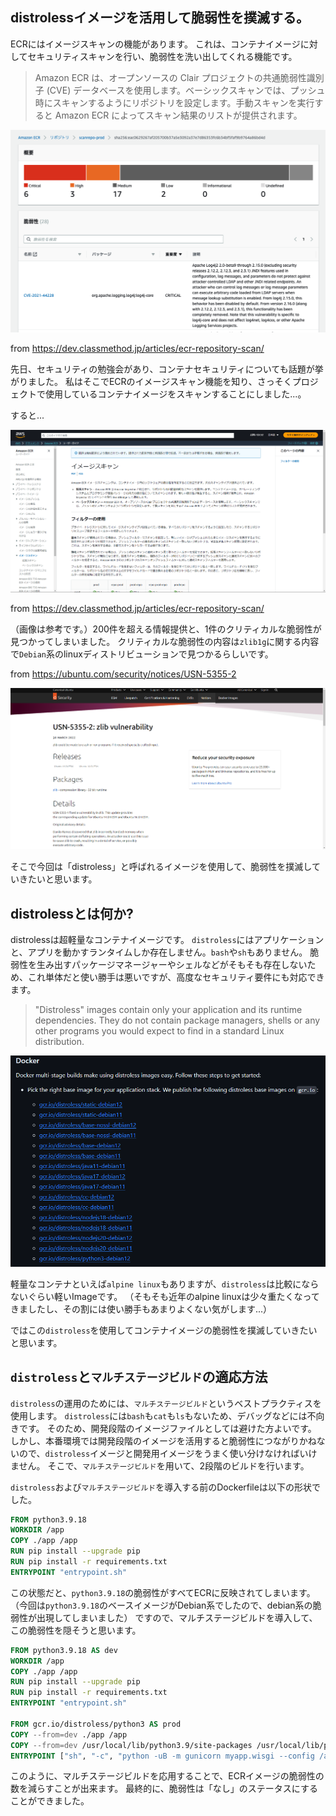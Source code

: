 



## distrolessイメージを活用して脆弱性を撲滅する。

ECRにはイメージスキャンの機能があります。
これは、コンテナイメージに対してセキュリティスキャンを行い、脆弱性を洗い出してくれる機能です。

> Amazon ECR は、オープンソースの Clair プロジェクトの共通脆弱性識別子 (CVE) データベースを使用します。ベーシックスキャンでは、プッシュ時にスキャンするようにリポジトリを設定します。手動スキャンを実行すると Amazon ECR によってスキャン結果のリストが提供されます。

<img src="https://github.com/minegishirei/store/blob/main/docker/distroless/image_scan.png?raw=true">

from https://dev.classmethod.jp/articles/ecr-repository-scan/

先日、セキュリティの勉強会があり、コンテナセキュリティについても話題が挙がりました。
私はそこでECRのイメージスキャン機能を知り、さっそくプロジェクトで使用しているコンテナイメージをスキャンすることにしました...。

すると...

<img src="https://github.com/minegishirei/store/blob/main/docker/distroless/image_scan2.png?raw=true">

from https://dev.classmethod.jp/articles/ecr-repository-scan/

（画像は参考です。）200件を超える情報提供と、1件のクリティカルな脆弱性が見つかってしまいました。
クリティカルな脆弱性の内容は`zlib1g`に関する内容で`Debian`系のlinuxディストリビューションで見つかるらしいです。

from https://ubuntu.com/security/notices/USN-5355-2

<img src="https://github.com/minegishirei/store/blob/main/docker/distroless/image_scan3.png?raw=true">


そこで今回は「distroless」と呼ばれるイメージを使用して、脆弱性を撲滅していきたいと思います。



## distrolessとは何か?

distrolessは超軽量なコンテナイメージです。
`distroless`にはアプリケーションと、アプリを動かすランタイムしか存在しません。`bash`や`sh`もありません。
脆弱性を生み出すパッケージマネージャーやシェルなどがそもそも存在しないため、これ単体だと使い勝手は悪いですが、高度なセキュリティ要件にも対応できます。

> "Distroless" images contain only your application and its runtime dependencies. They do not contain package managers, shells or any other programs you would expect to find in a standard Linux distribution.

<img src="https://github.com/minegishirei/store/blob/main/docker/distroless/image_scan4.png?raw=true">

軽量なコンテナといえば`alpine linux`もありますが、`distroless`は比較にならないぐらい軽いImageです。
（そもそも近年のalpine linuxは少々重たくなってきましたし、その割には使い勝手もあまりよくない気がします...）

ではこの`distroless`を使用してコンテナイメージの脆弱性を撲滅していきたいと思います。



## `distroless`と`マルチステージビルド`の適応方法

`distroless`の運用のためには、`マルチステージビルド`というベストプラクティスを使用します。
`distroless`には`bash`も`cat`も`ls`もないため、デバッグなどには不向きです。
そのため、開発段階のイメージファイルとしては避けた方よいです。
しかし、本番環境では開発段階のイメージを活用すると脆弱性につながりかねないので、`distroless`イメージと開発用イメージをうまく使い分けなければいけません。
そこで、`マルチステージビルド`を用いて、2段階のビルドを行います。

`distroless`および`マルチステージビルド`を導入する前のDockerfileは以下の形状でした。

```Dockerfile
FROM python3.9.18
WORKDIR /app
COPY ./app /app
RUN pip install --upgrade pip
RUN pip install -r requirements.txt
ENTRYPOINT "entrypoint.sh"
```

この状態だと、`python3.9.18`の脆弱性がすべてECRに反映されてしまいます。
（今回は`python3.9.18`のベースイメージがDebian系でしたので、debian系の脆弱性が出現してしまいました）
ですので、マルチステージビルドを導入して、この脆弱性を隠そうと思います。

```Dockerfile
FROM python3.9.18 AS dev
WORKDIR /app
COPY ./app /app
RUN pip install --upgrade pip
RUN pip install -r requirements.txt
ENTRYPOINT "entrypoint.sh"

FROM gcr.io/distroless/python3 AS prod
COPY --from=dev ./app /app
COPY --from=dev /usr/local/lib/python3.9/site-packages /usr/local/lib/python3.9/dist-packages
ENTRYPOINT ["sh", "-c", "python -uB -m gunicorn myapp.wisgi --config /app/gunicorn_settings.py"]
```

このように、マルチステージビルドを応用することで、ECRイメージの脆弱性の数を減らすことが出来ます。
最終的に、脆弱性は「なし」のステータスにすることができました。
















